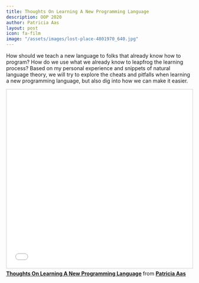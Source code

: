 ```yaml
---
title: Thoughts On Learning A New Programming Language
description: OOP 2020
author: Patricia Aas
layout: post
icon: fa-film
image: "/assets/images/lost-place-4801970_640.jpg"
---
```


How should we teach a new language to folks that already know how to program?
How do we use what we already know to leapfrog the learning process?
Based on my personal experience and snippets of natural language theory, we will try to explore the cheats and pitfalls when learning a new programming language, but also dig into how we can make it easier.

<iframe src="//www.slideshare.net/slideshow/embed_code/key/2wQvRqxQz3lBFt" width="595" height="485" frameborder="0" marginwidth="0" marginheight="0" scrolling="no" style="border:1px solid #CCC; border-width:1px; margin-bottom:5px; max-width: 100%;" allowfullscreen> </iframe> <div style="margin-bottom:5px"> <strong> <a href="//www.slideshare.net/PatriciaAas/thoughts-on-learning-a-new-programming-language" title="Thoughts On Learning A New Programming Language" target="_blank">Thoughts On Learning A New Programming Language</a> </strong> from <strong><a href="https://www.slideshare.net/PatriciaAas" target="_blank">Patricia Aas</a></strong> </div>

